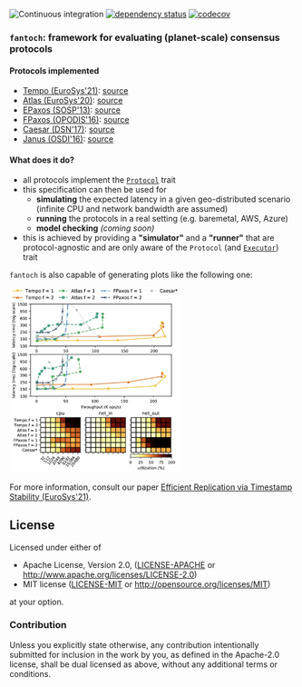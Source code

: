 ![Continuous integration](https://github.com/vitorenesduarte/fantoch/workflows/Continuous%20integration/badge.svg)
[![dependency status](https://deps.rs/repo/github/vitorenesduarte/fantoch/status.svg)](https://deps.rs/repo/github/vitorenesduarte/fantoch)
[![codecov](https://codecov.io/gh/vitorenesduarte/fantoch/branch/master/graph/badge.svg?token=yqK2KnILVg)](https://codecov.io/gh/vitorenesduarte/fantoch)

### `fantoch`: framework for evaluating (planet-scale) consensus protocols

#### Protocols implemented
- [Tempo (EuroSys'21)](https://vitorenes.org/publication/enes-tempo/): [source](https://github.com/vitorenesduarte/fantoch/tree/main/fantoch_ps/src/protocol/tempo.rs)
- [Atlas (EuroSys'20)](https://vitorenes.org/publication/enes-atlas/): [source](https://github.com/vitorenesduarte/fantoch/tree/main/fantoch_ps/src/protocol/atlas.rs)
- [EPaxos (SOSP'13)](https://www.cs.cmu.edu/~dga/papers/epaxos-sosp2013.pdf): [source](https://github.com/vitorenesduarte/fantoch/tree/main/fantoch_ps/src/protocol/epaxos.rs)
- [FPaxos (OPODIS'16)](https://fpaxos.github.io/): [source](https://github.com/vitorenesduarte/fantoch/tree/main/fantoch_ps/src/protocol/fpaxos.rs)
- [Caesar (DSN'17)](https://arxiv.org/abs/1704.03319): [source](https://github.com/vitorenesduarte/fantoch/tree/main/fantoch_ps/src/protocol/caesar.rs)
- [Janus (OSDI'16)](https://www.usenix.org/system/files/conference/osdi16/osdi16-mu.pdf): [source](https://github.com/vitorenesduarte/fantoch/tree/main/fantoch_ps/src/protocol/atlas.rs)

#### What does it do?

- all protocols implement the [`Protocol`](https://github.com/vitorenesduarte/fantoch/blob/master/fantoch/src/protocol/mod.rs) trait
- this specification can then be used for
  - __simulating__ the expected latency in a given geo-distributed scenario (infinite CPU and network bandwidth are assumed)
  - __running__ the protocols in a real setting (e.g. baremetal, AWS, Azure)
  - __model checking__ _(coming soon)_
- this is achieved by providing a __"simulator"__ and a __"runner"__ that are protocol-agnostic and are only aware of the `Protocol` (and [`Executor`](https://github.com/vitorenesduarte/fantoch/blob/master/fantoch/src/executor/mod.rs)) trait

`fantoch` is also capable of generating plots like the following one:

<img src="plot.png" width="300">

For more information, consult our paper [Efficient Replication via Timestamp Stability (EuroSys'21)](https://vitorenes.org/publication/enes-tempo/).

## License

Licensed under either of

 * Apache License, Version 2.0, ([LICENSE-APACHE](LICENSE-APACHE) or http://www.apache.org/licenses/LICENSE-2.0)
 * MIT license ([LICENSE-MIT](LICENSE-MIT) or http://opensource.org/licenses/MIT)

at your option.

### Contribution

Unless you explicitly state otherwise, any contribution intentionally submitted for inclusion in the work by you, as defined in the Apache-2.0 license, shall be dual licensed as above, without any additional terms or conditions.
